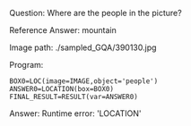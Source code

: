 Question: Where are the people in the picture?

Reference Answer: mountain

Image path: ./sampled_GQA/390130.jpg

Program:

```
BOX0=LOC(image=IMAGE,object='people')
ANSWER0=LOCATION(box=BOX0)
FINAL_RESULT=RESULT(var=ANSWER0)
```
Answer: Runtime error: 'LOCATION'

